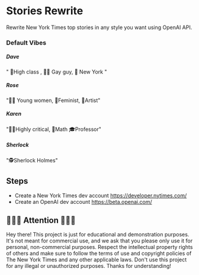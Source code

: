 # Stories Rewrite
Rewrite New York Times top stories in any style you want using OpenAI API.

### Default  Vibes 

##### Dave
" 👠High class , 🏳️‍🌈 Gay guy, 🗽 New York "

##### Rose
"👩‍🦰 Young women, 💪Feminist, 🎨Artist"

##### Karen
"👩‍🏫Highly critical, 📐Math 🎓Professor"

##### Sherlock 
"🕵️Sherlock Holmes"


## Steps
- Create a New York Times dev account https://developer.nytimes.com/
- Create an OpenAI dev account https://beta.openai.com/

## 👩🏼‍💻 Attention 🧑🏽‍💻
Hey there! This project is just for educational and demonstration purposes. It's not meant for commercial use, and we ask that you please only use it for personal, non-commercial purposes. Respect the intellectual property rights of others and make sure to follow the terms of use and copyright policies of The New York Times and any other applicable laws. Don't use this project for any illegal or unauthorized purposes. Thanks for understanding!




